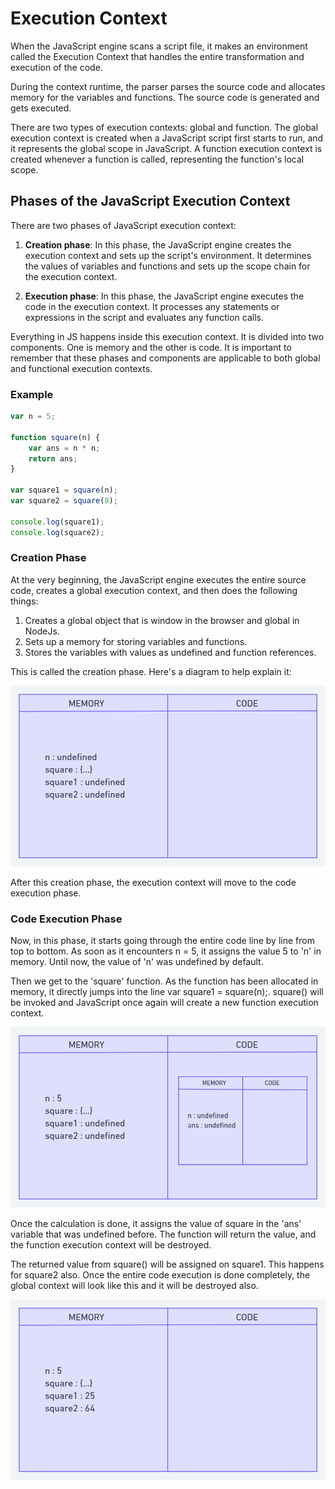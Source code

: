 # Execution Context

When the JavaScript engine scans a script file, it makes an environment called the Execution Context that handles the entire transformation and execution of the code.

During the context runtime, the parser parses the source code and allocates memory for the variables and functions. The source code is generated and gets executed.

There are two types of execution contexts: global and function. The global execution context is created when a JavaScript script first starts to run, and it represents the global scope in JavaScript. A function execution context is created whenever a function is called, representing the function's local scope.

## Phases of the JavaScript Execution Context

There are two phases of JavaScript execution context:

1. **Creation phase**: In this phase, the JavaScript engine creates the execution context and sets up the script's environment. It determines the values of variables and functions and sets up the scope chain for the execution context.

2. **Execution phase**: In this phase, the JavaScript engine executes the code in the execution context. It processes any statements or expressions in the script and evaluates any function calls.

Everything in JS happens inside this execution context. It is divided into two components. One is memory and the other is code. It is important to remember that these phases and components are applicable to both global and functional execution contexts.

### Example

```javascript
var n = 5;

function square(n) {
    var ans = n * n;
    return ans;
}

var square1 = square(n);
var square2 = square(8);

console.log(square1);
console.log(square2);
```

### Creation Phase

At the very beginning, the JavaScript engine executes the entire source code, creates a global execution context, and then does the following things:

1. Creates a global object that is window in the browser and global in NodeJs.
2. Sets up a memory for storing variables and functions.
3. Stores the variables with values as undefined and function references.

This is called the creation phase. Here's a diagram to help explain it:

![Creation Phase](creationPhase.png)

After this creation phase, the execution context will move to the code execution phase.

### Code Execution Phase

Now, in this phase, it starts going through the entire code line by line from top to bottom. As soon as it encounters n = 5, it assigns the value 5 to 'n' in memory. Until now, the value of 'n' was undefined by default.

Then we get to the 'square' function. As the function has been allocated in memory, it directly jumps into the line var square1 = square(n);. square() will be invoked and JavaScript once again will create a new function execution context.

![Code Execution Phase](codeExecutionPhase.png)

Once the calculation is done, it assigns the value of square in the 'ans' variable that was undefined before. The function will return the value, and the function execution context will be destroyed.

The returned value from square() will be assigned on square1. This happens for square2 also. Once the entire code execution is done completely, the global context will look like this and it will be destroyed also.

![Final](final.png)

